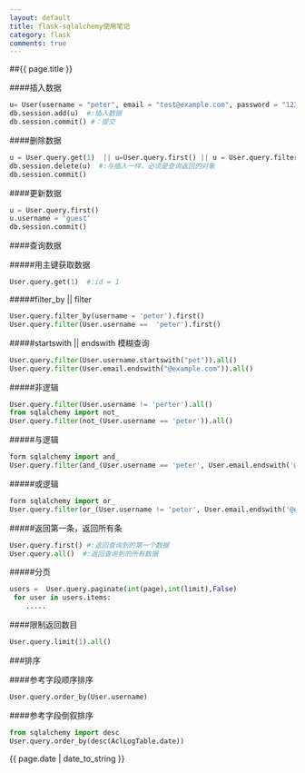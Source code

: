 ```yaml
---
layout: default
title: flask-sqlalchemy使用笔记
category: flask
comments: true
---
```


##{{ page.title }}

####插入数据
```python
u= User(username = "peter", email = "test@example.com", password = "123")
db.session.add(u)  #:插入数据
db.session.commit() #：提交
```

####删除数据
```python
u = User.query.get(1)  || u=User.query.first() || u = User.query.filter_by(username = "peter")
db.session.delete(u)  #:与插入一样，必须是查询返回的对象
db.session.commit()
```

####更新数据
```python
u = User.query.first()
u.username = 'guest'
db.session.commit()
```

####查询数据

#####用主键获取数据
```python
User.query.get(1)  #:id = 1
```

#####filter_by  || filter
```python
User.query.filter_by(username = 'peter').first()
User.query.filter(User.username ==  'peter').first()
```

#####startswith  ||  endswith   模糊查询
```python
User.query.filter(User.username.startswith("pet")).all()
User.query.filter(User.email.endswith("@example.com")).all()
```

#####非逻辑
```python
User.query.filter(User.username != 'perter').all()
from sqlalchemy import not_
User.query.filter(not_(User.username == 'peter')).all()
```

#####与逻辑
```python
form sqlalchemy import and_
User.query.filter(and_(User.username == 'peter', User.email.endswith('@example.com'))).first()
```

#####或逻辑
```python
form sqlalchemy import or_
User.query.filter(or_(User.username != 'peter', User.email.endswith('@example.com'))).first()
```

#####返回第一条，返回所有条
```python
User.query.first() #:返回查询到的第一个数据
User.query.all()  #:返回查询到的所有数据
```

#####分页
```python
users =  User.query.paginate(int(page),int(limit),False)
 for user in users.items:
    .....
```

####限制返回数目
```python
User.query.limit(1).all()
```


###排序

####参考字段顺序排序
```python
User.query.order_by(User.username)
```

####参考字段倒叙排序
```python
from sqlalchemy import desc
User.query.order_by(desc(AclLogTable.date))
```




{{ page.date | date_to_string }}




